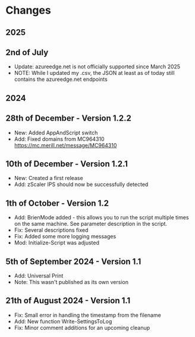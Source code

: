# Changes

## 2025

## 2nd of July

- Update: azureedge.net is not officially supported since March 2025
- NOTE: While I updated my .csv, the JSON at least as of today still contains the azureedge.net endpoints

## 2024

## 28th of December - Version 1.2.2

- New: Added AppAndScript switch
- Add: Fixed domains from MC964310 <https://mc.merill.net/message/MC964310>

## 10th of December - Version 1.2.1

- New: Created a first release
- Add: zScaler IPS should now be successfully detected

## 1th of October - Version 1.2

- Add: BrienMode added - this allows you to run the script multiple times on the same machine. See parameter description in the script.
- Fix: Several descriptions fixed
- Fix: Added some more logging messages
- Mod: Initialize-Script was adjusted

## 5th of September 2024 - Version 1.1

- Add: Universal Print
- Note: This wasn't published as its own version

## 21th of August 2024 - Version 1.1

- Fix: Small error in handling the timestamp from the filename
- Add: New function Write-SettingsToLog
- Fix: Minor comment additions for an upcoming cleanup
